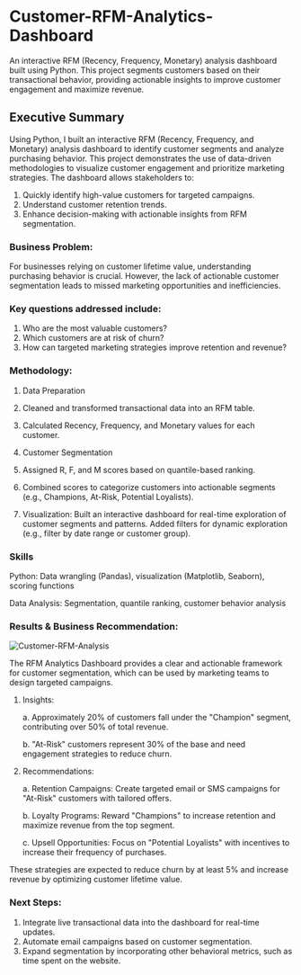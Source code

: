 # Customer-RFM-Analytics-Dashboard

An interactive RFM (Recency, Frequency, Monetary) analysis dashboard built using Python. This project segments customers based on their transactional behavior, providing actionable insights to improve customer engagement and maximize revenue.

## Executive Summary

Using Python, I built an interactive RFM (Recency, Frequency, and Monetary) analysis dashboard to identify customer segments and analyze purchasing behavior. This project demonstrates the use of data-driven methodologies to visualize customer engagement and prioritize marketing strategies.
The dashboard allows stakeholders to:

1. Quickly identify high-value customers for targeted campaigns.
2. Understand customer retention trends.
3. Enhance decision-making with actionable insights from RFM segmentation.

### Business Problem:

For businesses relying on customer lifetime value, understanding purchasing behavior is crucial. However, the lack of actionable customer segmentation leads to missed marketing opportunities and inefficiencies.

### Key questions addressed include:

1. Who are the most valuable customers?
2. Which customers are at risk of churn?
3. How can targeted marketing strategies improve retention and revenue?

### Methodology:

1. Data Preparation

2. Cleaned and transformed transactional data into an RFM table.

3. Calculated Recency, Frequency, and Monetary values for each customer.

4. Customer Segmentation

5. Assigned R, F, and M scores based on quantile-based ranking.

6. Combined scores to categorize customers into actionable segments (e.g., Champions, At-Risk, 
   Potential Loyalists).
  
7. Visualization:
   Built an interactive  dashboard for real-time exploration of customer segments and patterns.
   Added filters for dynamic exploration (e.g., filter by date range or customer group).

### Skills

Python: Data wrangling (Pandas), visualization (Matplotlib, Seaborn), scoring functions

Data Analysis: Segmentation, quantile ranking, customer behavior analysis

### Results & Business Recommendation:

![Customer-RFM-Analysis](https://github.com/user-attachments/assets/436bec32-326c-4c31-b9e6-7b1ae6c3990f)

The RFM Analytics Dashboard provides a clear and actionable framework for customer segmentation, which can be used by marketing teams to design targeted campaigns.

1. Insights:

   a. Approximately 20% of customers fall under the "Champion" segment, contributing over 50% of 
      total revenue.
  
   b. "At-Risk" customers represent 30% of the base and need engagement strategies to reduce 
       churn.
  
2. Recommendations:

   a. Retention Campaigns: Create targeted email or SMS campaigns for "At-Risk" customers with 
      tailored offers.

   b. Loyalty Programs: Reward "Champions" to increase retention and maximize revenue from the 
      top segment.

   c. Upsell Opportunities: Focus on "Potential Loyalists" with incentives to increase their 
      frequency of purchases.

These strategies are expected to reduce churn by at least 5% and increase revenue by optimizing customer lifetime value.

### Next Steps:

1. Integrate live transactional data into the dashboard for real-time updates.
2. Automate email campaigns based on customer segmentation.
3. Expand segmentation by incorporating other behavioral metrics, such as time spent on the 
   website.
